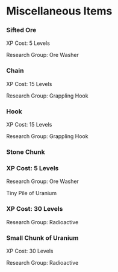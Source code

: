 # Miscellaneous Items

### Sifted Ore

XP Cost: 5 Levels

Research Group: Ore Washer

### Chain

XP Cost: 15 Levels

Research Group: Grappling Hook

### Hook

XP Cost: 15 Levels

Research Group: Grappling Hook

### Stone Chunk

### XP Cost: 5 Levels

Research Group: Ore Washer

Tiny Pile of Uranium

### XP Cost: 30 Levels

Research Group: Radioactive

### Small Chunk of Uranium

XP Cost: 30 Levels

Research Group: Radioactive
